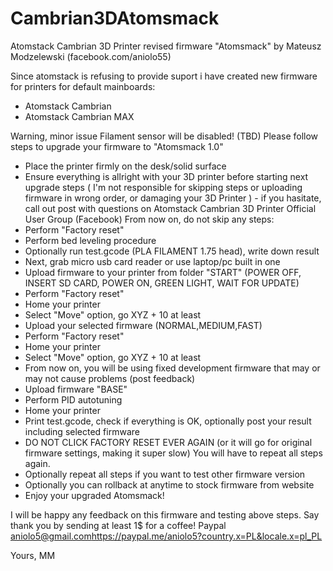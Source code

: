 # Cambrian3DAtomsmack
Atomstack Cambrian 3D Printer revised firmware "Atomsmack" by Mateusz Modzelewski (facebook.com/aniolo55)

Since atomstack is refusing to provide suport i have created new firmware for printers for default mainboards:

- Atomstack Cambrian
- Atomstack Cambrian MAX

Warning, minor issue Filament sensor will be disabled! (TBD)
Please follow steps to upgrade your firmware to "Atomsmack 1.0"

- Place the printer firmly on the desk/solid surface
- Ensure everything is allright with your 3D printer before starting next upgrade steps ( I'm not responsible for skipping steps or uploading firmware in wrong order, or damaging your 3D Printer ) - if you hasitate, call out post with questions on Atomstack Cambrian 3D Printer Official User Group (Facebook)
From now on, do not skip any steps:
- Perform "Factory reset" 
- Perform bed leveling procedure
- Optionally run test.gcode (PLA FILAMENT 1.75 head), write down result
- Next, grab micro usb card reader or use laptop/pc built in one
- Upload firmware to your printer from folder "START"  (POWER OFF, INSERT SD CARD, POWER ON, GREEN LIGHT, WAIT FOR UPDATE)
- Perform "Factory reset"
- Home your printer
- Select "Move" option, go XYZ + 10 at least
- Upload your selected firmware (NORMAL,MEDIUM,FAST)
- Perform "Factory reset"
- Home your printer
- Select "Move" option, go XYZ + 10 at least
- From now on, you will be using fixed development firmware that may or may not cause problems (post feedback)
- Upload firmware "BASE"
- Perform PID autotuning
- Home your printer
- Print test.gcode, check if everything is OK, optionally post your result including selected firmware
- DO NOT CLICK FACTORY RESET EVER AGAIN (or it will go for original firmware settings, making it super slow) You will have to repeat all steps again.
- Optionally repeat all steps if you want to test other firmware version
- Optionally you can rollback at anytime to stock firmware from website
- Enjoy your upgraded Atomsmack!

I will be happy any feedback on this firmware and testing above steps.
Say thank you by sending at least 1$ for a coffee!
Paypal [aniolo5@gmail.com](https://paypal.me/aniolo5?country.x=PL&locale.x=pl_PL)https://paypal.me/aniolo5?country.x=PL&locale.x=pl_PL

Yours, MM


